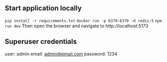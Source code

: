 
## Start application locally
`pip install -r requirements.txt`
`docker run -p 6379:6379 -d redis:5`
`npm run dev`
Then open the browser and navigate to http://localhost:5173

## Superuser credentials
user: admin
email: admin@email.com
password: 1234